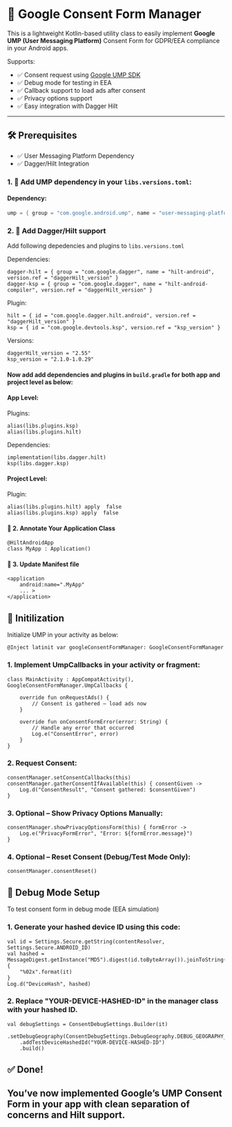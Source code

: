 # 📜 Google Consent Form Manager

This is a lightweight Kotlin-based utility class to easily implement **Google UMP (User Messaging Platform)** Consent Form for GDPR/EEA compliance in your Android apps.

Supports:
- ✅ Consent request using [Google UMP SDK](https://developers.google.com/admob/android/privacy)
- ✅ Debug mode for testing in EEA
- ✅ Callback support to load ads after consent
- ✅ Privacy options support
- ✅ Easy integration with Dagger Hilt

---

## 🛠️ Prerequisites

- ✅ User Messaging Platform Dependency
- ✅ Dagger/Hilt Integration

### 1. 📌 Add UMP dependency in your `libs.versions.toml`:

#### Dependency:
```kotlin dsl
ump = { group = "com.google.android.ump", name = "user-messaging-platform", version.ref = "ump_version" }
```

### 2. 📌 Add Dagger/Hilt support

Add following depedencies and plugins to `libs.versions.toml`

Dependencies:
```depdencies
dagger-hilt = { group = "com.google.dagger", name = "hilt-android", version.ref = "daggerHilt_version" }
dagger-ksp = { group = "com.google.dagger", name = "hilt-android-compiler", version.ref = "daggerHilt_version" }
```
Plugin:
```plugin
hilt = { id = "com.google.dagger.hilt.android", version.ref = "daggerHilt_version" }
ksp = { id = "com.google.devtools.ksp", version.ref = "ksp_version" }
```
Versions:
```versions
daggerHilt_version = "2.55"
ksp_version = "2.1.0-1.0.29"
```

#### Now add add dependencies and plugins in `build.gradle` for both app and project level as below:
#### App Level:

Plugins:
```plugin
alias(libs.plugins.ksp)
alias(libs.plugins.hilt)
```
Dependencies:
```depdencies
implementation(libs.dagger.hilt)
ksp(libs.dagger.ksp)
```
#### Project Level:
Plugin:
```plugin
alias(libs.plugins.hilt) apply  false
alias(libs.plugins.ksp) apply  false
```

#### 📌 2. Annotate Your Application Class

```anotate
@HiltAndroidApp
class MyApp : Application()
```

#### 📌 3. Update Manifest file

```update
<application
    android:name=".MyApp"
    ... >
</application>
```

## 📜 Initilization
Initialize UMP in your activity as below:

```initialize
@Inject latinit var googleConsentFormManager: GoogleConsentFormManager
```

### 1. Implement UmpCallbacks in your activity or fragment:

```callbacks
class MainActivity : AppCompatActivity(), GoogleConsentFormManager.UmpCallbacks {

    override fun onRequestAds() {
        // Consent is gathered — load ads now
    }

    override fun onConsentFormError(error: String) {
        // Handle any error that occurred
        Log.e("ConsentError", error)
    }
}
```

### 2. Request Consent:

```request
consentManager.setConsentCallbacks(this)
consentManager.gatherConsentIfAvailable(this) { consentGiven ->
    Log.d("ConsentResult", "Consent gathered: $consentGiven")
}
```

### 3. Optional – Show Privacy Options Manually:

```optional
consentManager.showPrivacyOptionsForm(this) { formError ->
    Log.e("PrivacyFormError", "Error: ${formError.message}")
}
```

### 4. Optional – Reset Consent (Debug/Test Mode Only):

```debug cancel
consentManager.consentReset()
```
## 🧪 Debug Mode Setup
To test consent form in debug mode (EEA simulation)

### 1. Generate your hashed device ID using this code:

```debug
val id = Settings.Secure.getString(contentResolver, Settings.Secure.ANDROID_ID)
val hashed = MessageDigest.getInstance("MD5").digest(id.toByteArray()).joinToString("") {
    "%02x".format(it)
}
Log.d("DeviceHash", hashed)
```

### 2. Replace "YOUR-DEVICE-HASHED-ID" in the manager class with your hashed ID.

```replace
val debugSettings = ConsentDebugSettings.Builder(it)
    .setDebugGeography(ConsentDebugSettings.DebugGeography.DEBUG_GEOGRAPHY_EEA)
    .addTestDeviceHashedId("YOUR-DEVICE-HASHED-ID")
    .build()
```

## ✅ Done!
## You’ve now implemented Google’s UMP Consent Form in your app with clean separation of concerns and Hilt support.


